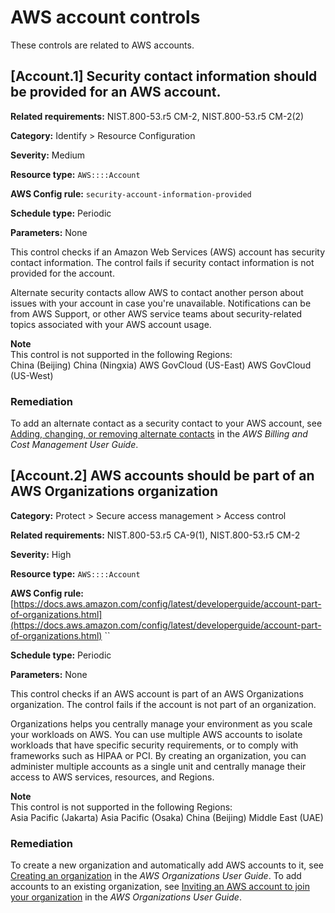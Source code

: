 # AWS account controls<a name="account-controls"></a>

These controls are related to AWS accounts\.

## \[Account\.1\] Security contact information should be provided for an AWS account\.<a name="account-1"></a>

**Related requirements:** NIST\.800\-53\.r5 CM\-2, NIST\.800\-53\.r5 CM\-2\(2\)

**Category:** Identify > Resource Configuration

**Severity:** Medium

**Resource type:** `AWS::::Account`

**AWS Config rule:** `security-account-information-provided`

**Schedule type:** Periodic

**Parameters:** None

This control checks if an Amazon Web Services \(AWS\) account has security contact information\. The control fails if security contact information is not provided for the account\.

Alternate security contacts allow AWS to contact another person about issues with your account in case you're unavailable\. Notifications can be from AWS Support, or other AWS service teams about security\-related topics associated with your AWS account usage\.

**Note**  
This control is not supported in the following Regions:  
China \(Beijing\)
China \(Ningxia\)
AWS GovCloud \(US\-East\)
AWS GovCloud \(US\-West\)

### Remediation<a name="account-1-remediation"></a>

To add an alternate contact as a security contact to your AWS account, see [Adding, changing, or removing alternate contacts](https://docs.aws.amazon.com/awsaccountbilling/latest/aboutv2/manage-account-payment.html#manage-account-payment-alternate-contacts) in the *AWS Billing and Cost Management User Guide*\.

## \[Account\.2\] AWS accounts should be part of an AWS Organizations organization<a name="account-2"></a>

**Category:** Protect > Secure access management > Access control

**Related requirements:** NIST\.800\-53\.r5 CA\-9\(1\), NIST\.800\-53\.r5 CM\-2

**Severity:** High

**Resource type:** `AWS::::Account`

**AWS Config rule:** [https://docs.aws.amazon.com/config/latest/developerguide/account-part-of-organizations.html](https://docs.aws.amazon.com/config/latest/developerguide/account-part-of-organizations.html) ``

**Schedule type:** Periodic

**Parameters:** None

This control checks if an AWS account is part of an AWS Organizations organization\. The control fails if the account is not part of an organization\.

Organizations helps you centrally manage your environment as you scale your workloads on AWS\. You can use multiple AWS accounts to isolate workloads that have specific security requirements, or to comply with frameworks such as HIPAA or PCI\. By creating an organization, you can administer multiple accounts as a single unit and centrally manage their access to AWS services, resources, and Regions\.

**Note**  
This control is not supported in the following Regions:  
Asia Pacific \(Jakarta\)
Asia Pacific \(Osaka\)
China \(Beijing\)
Middle East \(UAE\)

### Remediation<a name="account-2-remediation"></a>

To create a new organization and automatically add AWS accounts to it, see [Creating an organization](https://docs.aws.amazon.com/organizations/latest/userguide/orgs_manage_org_create.html) in the *AWS Organizations User Guide*\. To add accounts to an existing organization, see [Inviting an AWS account to join your organization](https://docs.aws.amazon.com/organizations/latest/userguide/orgs_manage_accounts_invites.html) in the *AWS Organizations User Guide*\.